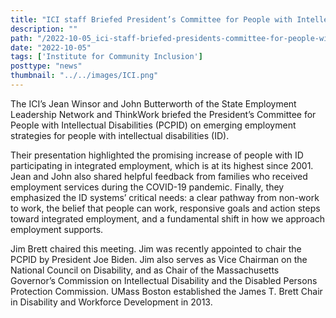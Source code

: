 ```yaml
---
title: "ICI staff Briefed President’s Committee for People with Intellectual Disabilities on Employment"
description: ""
path: "/2022-10-05_ici-staff-briefed-presidents-committee-for-people-with-intellectual-disabilities-on-employment"
date: "2022-10-05"
tags: ['Institute for Community Inclusion']
posttype: "news"
thumbnail: "../../images/ICI.png"
---
```


The ICI’s Jean Winsor and John Butterworth of the State Employment Leadership Network and ThinkWork briefed the President’s Committee for People with Intellectual Disabilities (PCPID) on emerging employment strategies for people with intellectual disabilities (ID).

Their presentation highlighted the promising increase of people with ID participating in integrated employment, which is at its highest since 2001. Jean and John also shared helpful feedback from families who received employment services during the COVID-19 pandemic. Finally, they emphasized the ID systems’ critical needs: a clear pathway from non-work to work, the belief that people can work, responsive goals and action steps toward integrated employment, and a fundamental shift in how we approach employment supports.

Jim Brett chaired this meeting. Jim was recently appointed to chair the PCPID by President Joe Biden. Jim also serves as Vice Chairman on the National Council on Disability, and as Chair of the Massachusetts Governor’s Commission on Intellectual Disability and the Disabled Persons Protection Commission. UMass Boston established the James T. Brett Chair in Disability and Workforce Development in 2013.